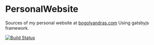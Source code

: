 # PersonalWebsite

Sources of my personal website at [bogolyandras.com](https://bogolyandras.com)
Using gatsbyjs framework.


[![Build Status](https://travis-ci.org/bogolyandras/PersonalWebsite.svg?branch=master)](https://travis-ci.org/bogolyandras/PersonalWebsite)
